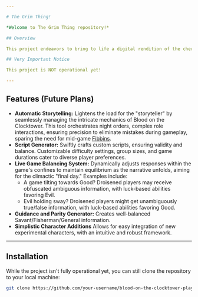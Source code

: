 ```yaml
---

# The Grim Thing!

*Welcome to The Grim Thing repository!*

## Overview

This project endeavors to bring to life a digital rendition of the cherished social deduction game "[Blood on the Clocktower](https://wiki.bloodontheclocktower.com/Main_Page)," providing players with a sophisticated platform to immerse themselves in the game's intricate gameplay.

## Very Important Notice

This project is NOT operational yet!

---
```


## Features (Future Plans)

- **Automatic Storytelling:** Lightens the load for the "storyteller" by seamlessly managing the intricate mechanics of Blood on the Clocktower. This tool orchestrates night orders, complex role interactions, ensuring precision to eliminate mistakes during gameplay, sparing the need for mid-game [Fibbins](https://wiki.bloodontheclocktower.com/Fibbin).
- **Script Generator:** Swiftly crafts custom scripts, ensuring validity and balance. Customizable difficulty settings, group sizes, and game durations cater to diverse player preferences.
- **Live Game Balancing System:** Dynamically adjusts responses within the game's confines to maintain equilibrium as the narrative unfolds, aiming for the climactic "final day." Examples include:
  - A game tilting towards Good? Droisened players may receive obfuscated ambiguous information, with luck-based abilities favoring Evil.
  - Evil holding sway? Droisened players might get unambiguously true/false information, with luck-based abilities favoring Good.
- **Guidance and Parity Generator:** Creates well-balanced Savant/Fisherman/General information.
- **Simplistic Character Additions** Allows for easy integration of new experimental characters, with an intuitive and robust framework.
---

## Installation

While the project isn't fully operational yet, you can still clone the repository to your local machine:

```bash
git clone https://github.com/your-username/blood-on-the-clocktower-player.git
